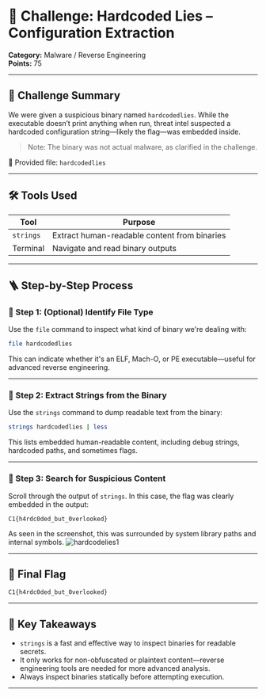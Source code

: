 # 🔐 Challenge: Hardcoded Lies – Configuration Extraction

**Category:** Malware / Reverse Engineering\
**Points:** 75


---

## 🧠 Challenge Summary

We were given a suspicious binary named `hardcodedlies`. While the executable doesn’t print anything when run, threat intel suspected a hardcoded configuration string—likely the flag—was embedded inside.

> Note: The binary was not actual malware, as clarified in the challenge.

📎 Provided file: `hardcodedlies`

---

## 🛠 Tools Used

| Tool      | Purpose                                      |
| --------- | -------------------------------------------- |
| `strings` | Extract human-readable content from binaries |
| Terminal  | Navigate and read binary outputs             |

---

## 🪜 Step-by-Step Process

### 🔹 Step 1: (Optional) Identify File Type

Use the `file` command to inspect what kind of binary we're dealing with:

```bash
file hardcodedlies
```

This can indicate whether it's an ELF, Mach-O, or PE executable—useful for advanced reverse engineering.

---

### 🔹 Step 2: Extract Strings from the Binary

Use the `strings` command to dump readable text from the binary:

```bash
strings hardcodedlies | less
```

This lists embedded human-readable content, including debug strings, hardcoded paths, and sometimes flags.

---

### 🔹 Step 3: Search for Suspicious Content

Scroll through the output of `strings`. In this case, the flag was clearly embedded in the output:

```
C1{h4rdc0ded_but_0verlooked}
```

As seen in the screenshot, this was surrounded by system library paths and internal symbols.
![hardcodelies1](https://github.com/user-attachments/assets/005c5d4f-fb85-4ae1-aea0-a744466a7fa9)

---

## 🏁 Final Flag

```
C1{h4rdc0ded_but_0verlooked}
```

---

## 📌 Key Takeaways

- `strings` is a fast and effective way to inspect binaries for readable secrets.
- It only works for non-obfuscated or plaintext content—reverse engineering tools are needed for more advanced analysis.
- Always inspect binaries statically before attempting execution.

---

